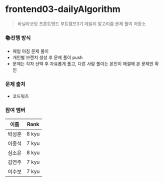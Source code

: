 # frontend03-dailyAlgorithm

> 바닐라코딩 프론트엔드 부트캠프3기 데일리 알고리즘 문제 풀이 저장소

### 📚진행 방식
- 매일 아침 문제 풀이
- 개인별 브랜치 생성 후 문제 풀이 push
- 문제는 각자 선택 후 자유롭게 풀고, 다른 사람 풀이는 본인이 해결해 본 문제만 확인

### 문제 출처
- 코드워즈

### 참여 멤버
|이름|Rank|
|---|---|
|박성훈|8 kyu|
|이종석|7 kyu|
|심소은|8 kyu|
|김연주|7 kyu|
|이수보|7 kyu|
